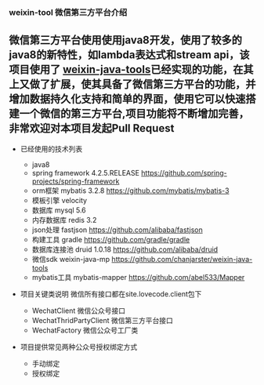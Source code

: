 ### weixin-tool 微信第三方平台介绍
 微信第三方平台使用使用java8开发，使用了较多的java8的新特性，如lambda表达式和stream api，该项目使用了 [weixin-java-tools](https://github.com/chanjarster/weixin-java-tools)已经实现的功能，在其上又做了扩展，使其具备了微信第三方平台的功能，并增加数据持久化支持和简单的界面，使用它可以快速搭建一个微信的第三方平台,项目功能将不断增加完善，非常欢迎对本项目发起Pull Request
 ---
 * 已经使用的技术列表  
    * java8 
    * spring framework 4.2.5.RELEASE https://github.com/spring-projects/spring-framework
    * orm框架 mybatis 3.2.8 https://github.com/mybatis/mybatis-3
    * 模板引擎 velocity 
    * 数据库 mysql 5.6
    * 内存数据库 redis 3.2
    * json处理 fastjson https://github.com/alibaba/fastjson
    * 构建工具 gradle  https://github.com/gradle/gradle
    * 数据库连接池 druid 1.0.18  https://github.com/alibaba/druid
    * 微信sdk weixin-java-mp  https://github.com/chanjarster/weixin-java-tools
    * mybatis工具 mybatis-mapper  https://github.com/abel533/Mapper
 
 * 项目关键类说明
   微信所有接口都在site.lovecode.client包下
     * WechatClient 微信公众号接口
     * WechatThridPartyClient 微信第三方平台接口
     * WechatFactory 微信公众号工厂类 
     
 * 项目提供常见两种公众号授权绑定方式 
     * 手动绑定 
     * 授权绑定
   
    
 